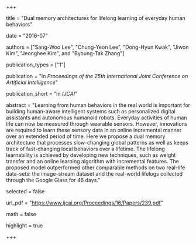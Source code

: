 +++

title = "Dual memory architectures for lifelong learning of everyday human behaviors"

date = "2016-07"

authors = ["Sang-Woo Lee", "Chung-Yeon Lee", "Dong-Hyun Kwak", "Jiwon Kim", "Jeonghee Kim", and "Byoung-Tak Zhang"]

publication_types = ["1"]

publication = "In *Proceedings of the 25th International Joint Conference on Artificial Intelligence*"

publication_short = "In *IJCAI*"

abstract = "Learning from human behaviors in the real world is important for building human-aware intelligent systems such as personalized digital assistants and autonomous humanoid robots. Everyday activities of human life can now be measured through wearable sensors. However, innovations are required to learn these sensory data in an online incremental manner over an extended period of time. Here we propose a dual memory architecture that processes slow-changing global patterns as well as keeps track of fast-changing local behaviors over a lifetime. The lifelong learnability is achieved by developing new techniques, such as weight transfer and an online learning algorithm with incremental features. The proposed model outperformed other comparable methods on two real-life data-sets: the image-stream dataset and the real-world lifelogs collected through the Google Glass for 46 days."

selected = false

url_pdf = "https://www.ijcai.org/Proceedings/16/Papers/239.pdf"

math = false

highlight = true

+++
